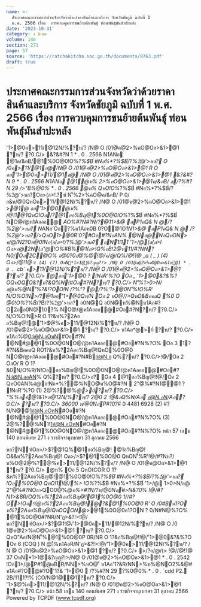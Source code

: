 ```yaml
---
name: >-
  ประกาศคณะกรรมการส่วนจังหวัดว่าด้วยราคาสินค้าและบริการ จังหวัดชัยภูมิ ฉบับที่ 1
  พ.ศ. 2566 เรื่อง  การควบคุมการขนย้ายต้นพันธุ์ ท่อนพันธุ์มันสำปะหลัง
date: '2023-10-31'
category: ง พิเศษ
volume: 140
section: 271
page: 57
source: 'https://ratchakitcha.soc.go.th/documents/9763.pdf'
draft: true
---
```


# ประกาศคณะกรรมการส่วนจังหวัดว่าด้วยราคาสินค้าและบริการ จังหวัดชัยภูมิ ฉบับที่ 1 พ.ศ. 2566 เรื่อง  การควบคุมการขนย้ายต้นพันธุ์ ท่อนพันธุ์มันสำปะหลัง

'1>@0ค>11/@12N/%?ห/? /N@ O /01@ค@2>%คO@Oล>&1>@1 ?ห/? ?0.C/> &?&#?N 1 * . 0 . 2566 N1ANอ @1ค/&คB/@1%0O@0!O%*?%$B์ #Nอ%*?%$B์/?%2ํ@'>หล? O /0ค>11/@1ล@/N@ O /01@ค@2>%คO@Oล>&1>@1 R O ออ'1>@0ค>11/@1ล@ /N@ O /01@ค@2>%คO@Oล>&1>@1 &?&#?N 9 * . 0 . 2566 N1ANอ @1ํ@ห% 2>%คO@Oล>&1>@1ค/&คB/ ล/?%#?N 29 />"B%@0% * . 0 . 2566 ํ@ห% QหO!O%*?%$B์ #Nอ%*?%$B์/?%2ํ@'>หล?Oล>(ล>!.?ฑ์ N'็%2>%คO@ค/&คB/ P 0/อ&ห/@0QหOค>11/@12N/%?ห/? /N@ O /01@ค@2>%คO@Oล>&1>@1 *>@1@ ออ'1>@0ํ@ห% /@!1@1QหO!Oอ/?@1ออ%Bญ@!%0O@0!O%*?%$B์ #Nอ%*?%$B์ NO@/@ห1Aอออ@ *AO%#?N#?N/?@11>&@ อP1คQ& N @/?%2ํ@'>หล? N*ANอ'Oอ?%ห1Aอห0B 0?O@1O*1N1>&@ อP1คQ& N @ /?%2ํ@'>หล?/>QหO1>@0R'0?#Oอ#?NอAN% @Nอ@NอQหON> ค/@/N2?0ห@0!Nอ(ล(ล>!/?%2ํ@'>หล? อN1!11 '1>/@(ล(ล>! Oล>อ@2N(ล"@!O%#B%@1(ล>!Q%อB!2@ห11/#?NN?N0/Oอ2C@O% อ@0?0อํ@%@!@/ค/@/Q%/@!1@ _a ( _ ) (4) Oล>/@!1@ `c (4) (7) OหN*1>1@&?ญญ?!> /N@ O /01@ค@2>%คO@Oล>&1>@1 * . 0 . `cb` ค>11/@12N/%?ห/? /N@ O /01@ค@2>%คO@Oล>&1>@1 ?ห/? ?0.C/> @ออ'1>@0 ? !NอR'%?O Oอ _ '1>@0&?&%?OQหOQO&?ค?&Q%N!#Oอ#?N?ห/? ?0.C/> N'็%1>0>N/ล@ห%@N'ี%?&!?OO!N /?%"? @/?%'1>@0N'็%!O%R' N/O%O!N>/?@1ออ'1>@0Qห/N Oอ 2 หO@//>QหO&BคคลQ %0 O @0!O%*?%$B์/?%2ํ@'>หล? ห1Aอ#Nอ%*?%$B์/?%2ํ@'>หล? อ0N@Q อ0N@ห%@Nห1Aอ#?O2ออ0N@1//?% NO@/@ห1Aอออ@#Oอ#?N?ห/? ?0.C/> N/O%O!N>R O 1?&ห%?2Aอ อ%Bญ@!@'1>$@%ค>11/@12N/%?ห/? /N@ O /01@ค@2>%คO@Oล>&1>@1 ?ห/? ?0.C/> ห1Aอ*@>0์ ?ห/? ?0.C/> ห1Aอ%@0อํ@N.อOหN#Oอ#?N @N#ํ@@1%0O@0NO@/@ห1Aอออ@#Oอ#?N%?O% Oอ 3 1?#?N&BคคลQ RO1?&ห%?2Aออ%Bญ@!QหO%0O@0 NO@/@ห1Aอออ@#Oอ#?N#Bอํ@N.อ Q%?ห/? ?0.C/>!@/Oอ 2 OลO/ R O 1?&0N/O%R/N!Oอออ%Bญ@!%0O@0NO@/@ห1Aอออ@#Oอ#?Nอํ@N.ออAN% Q%?ห/? ?0.C/>อ? Oอ 4 @1ออ%Bญ@!!@/Oอ 2 QหO0AN%คํ@อ!Nอ*%?@%NO@ห%O@#?N  2"@%#?N1@@1 ? !NอR'%?O (1) 2ํ@%?@%*@>0์?ห/? ?0.C/> "%%อค์@1&1>ห@12N/%?ห/? 2@0 2 !ํ@&ลQ%N/Aอ อํ@N.อN/Aอ?0.C/> ?ห/? ?0.C/> 36000 ห/@0NลP#10?*#์ 0 4481 6928 (2) #?N/N@@1อํ@N.อOหN#Oอ#?N @N#ํ@@1%0O@0NO@/@ห1Aอออ@#Oอ#?N%?O% (3) 2ํ@%?@%N1!1อํ@N.อOหN#Oอ#?N @N#ํ@@1%0O@0NO@/@ห1Aอออ@#Oอ#?N%?O% หน้า 57 เลม 140 ตอนพิเศษ 271 ง ราชกิจจานุเบกษา 31 ตุลาคม 2566

หล?Nฑ์Oล>/>$?@1Q%@1ออ%Bญ@! @1อ%Bญ@! O&&ห%?2Aออ%Bญ@! Oล>/>$?@1%0O@0 QหON'็%R'!@/#?Nห?/ห%O@2ํ@%?@%ค>11/@12N/%?ห/? /N@ O /01@ค@Oล>&1>@1 ?ห/? ?0.C/> ํ@ห% Oอ 5 QหO(COR O 1?&ห%?2Aออ%Bญ@!@1%0O@0!O%*?%$B์ #Nอ%*?%$B์/?%2ํ@'>หล? !Oอ%0O@0 QหO!1!@/%> !O%*?%$B์ #Nอ%*?%$B์ '1>/@ 1>0>N/ล@ 2"@%#?NOล>QO0@%*@ห%>#?N/?ห/@0Nล#>N&?0% !@/#?N1>&BR/OQ%ห%?2Aออ%Bญ@!@1%0O@0 1//#?O>!Oอ%ํ@ห%?2Aออ%Bญ@!ํ@?&@1%0O@0 R' O /0#Bค1?O ห%?2Aออ%Bญ@!QหOQON*@>@1%0O@0ค1?ON ? 0/N#N@%?O% @1%0O@0#?NR/N'ฏ>&?!>!@/หล?Nฑ์Oล>/>$?@1!@/'1>@0ค>11/@12N/%?ห/? /N@ O /0 1@ค@2>%คO@Oล>&1>@1 ?ห/? ?0.C/> QหO"Aอ/N@N'็%@1%0O@0P 0R/NR O 1?&อ%Bญ@!!@/'1>@0&?&%?O Oอ 6 (COQ ) N @)ื%ห1AอR/N'ฏ>&?!>!@/'1>@0ค>11/@12N/%?ห/? / N @ O /01@ค@2>%คO@Oล>&1>@1 ?ห/? ?0.C/> >/?ค/@/(> !@//@!1@ 37 OหN*1>1@&?ญญ?!>/N@ O /01@ค@2>%คO@Oล>&1>@1 * . 0 . 2542 !Oอ1>/@P#1ํ@คBR/NN>%หO@'ี ห1Aอ'1?&R/NN>%ห%@NO2%&@# ห1Aอ#?Oํ@#?O'1?& '1>@0  /?%#?N 29 ?%0@0% * . 0 . `cdd P2. 2B/111?!%์ (CO/N@1@@1?ห/? ?0.C/> '1>$@%ค>11/@12N/%?ห/? /N@ O /01@ค@2>%คO@Oล>&1>@1 ?ห/? ?0.C/> หน้า 58 เลม 140 ตอนพิเศษ 271 ง ราชกิจจานุเบกษา 31 ตุลาคม 2566 Powered by TCPDF (www.tcpdf.org)

